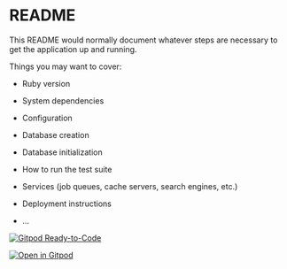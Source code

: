 # README

This README would normally document whatever steps are necessary to get the
application up and running.

Things you may want to cover:

* Ruby version

* System dependencies

* Configuration

* Database creation

* Database initialization

* How to run the test suite

* Services (job queues, cache servers, search engines, etc.)

* Deployment instructions

* ...

[![Gitpod Ready-to-Code](https://img.shields.io/badge/Gitpod-ready--to--code-blue?logo=gitpod)](https://gitpod.io/#https://github.com/guillezorron/dummy-app)

[![Open in Gitpod](https://gitpod.io/button/open-in-gitpod.svg)](https://gitpod.io/#https://github.com/guillezorron/dummy-app)
